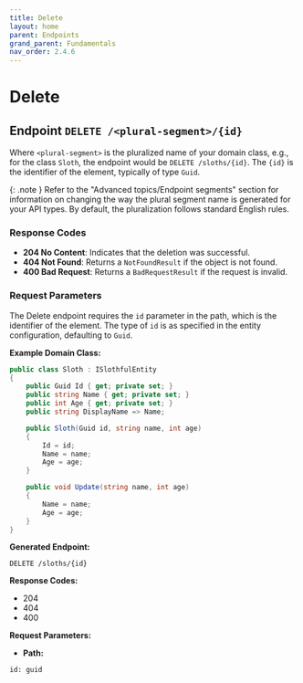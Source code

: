 ```yaml
---
title: Delete
layout: home
parent: Endpoints
grand_parent: Fundamentals
nav_order: 2.4.6
---
```


# Delete

## Endpoint `DELETE /<plural-segment>/{id}`

Where `<plural-segment>` is the pluralized name of your domain class, e.g., for the class `Sloth`, the endpoint would be `DELETE /sloths/{id}`. The `{id}` is the identifier of the element, typically of type `Guid`.

{: .note }
Refer to the "Advanced topics/Endpoint segments" section for information on changing the way the plural segment name is generated for your API types. By default, the pluralization follows standard English rules.

### Response Codes
- **204 No Content**: Indicates that the deletion was successful.
- **404 Not Found**: Returns a `NotFoundResult` if the object is not found.
- **400 Bad Request**: Returns a `BadRequestResult` if the request is invalid.

### Request Parameters
The Delete endpoint requires the `id` parameter in the path, which is the identifier of the element. The type of `id` is as specified in the entity configuration, defaulting to `Guid`.

**Example Domain Class:**
```csharp
public class Sloth : ISlothfulEntity
{
    public Guid Id { get; private set; }
    public string Name { get; private set; }
    public int Age { get; private set; }
    public string DisplayName => Name;

    public Sloth(Guid id, string name, int age)
    {
        Id = id;
        Name = name;
        Age = age;
    }

    public void Update(string name, int age)
    {
        Name = name;
        Age = age;
    }
}
```

**Generated Endpoint:**
```
DELETE /sloths/{id}
```

**Response Codes:**
- 204
- 404
- 400

**Request Parameters:**
- **Path:**

```
id: guid
```





